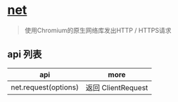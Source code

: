 # [net](https://www.electronjs.cn/docs/api/net)

> 使用Chromium的原生网络库发出HTTP / HTTPS请求

## api 列表

| api                  | more               |
| -------------------- | ------------------ |
| net.request(options) | 返回 ClientRequest |
